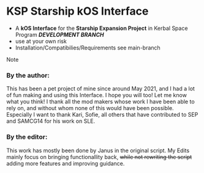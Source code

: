 # KSP Starship kOS Interface
- A **kOS Interface** for the **Starship Expansion Project** in Kerbal Space Program ***DEVELOPMENT BRANCH***
- use at your own risk
- Installation/Compatibilies/Requirements see main-branch


> [!NOTE]
> ### By the author:
> This has been a pet project of mine since around May 2021, and I had a lot of fun making and using this Interface. I hope you will too! Let me know what you think! I thank all the mod makers whose work I have been able to rely on, and without whom none of this would have been possible. Especially I want to thank Kari, Sofie, all others that have contributed to SEP and SAMCG14 for his work on SLE.
>
> ### By the editor:
> This work has mostly been done by Janus in the original script. My Edits mainly focus on bringing functionallity back, ~~while not rewriting the script~~ adding more features and improving guidance.
